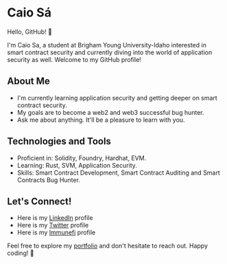 
# Caio Sá

Hello, GitHub! 👋

I'm Caio Sa, a student at Brigham Young University-Idaho interested in smart contract security and currently diving into the world of application security as well. Welcome to my GitHub profile!

## About Me

- I'm currently learning application security and getting deeper on smart contract security.
- My goals are to become a web2 and web3 successful bug hunter.
- Ask me about anything. It'll be a pleasure to learn with you.

## Technologies and Tools

- Proficient in: Solidity, Foundry, Hardhat, EVM.
- Learning: Rust, SVM, Application Security. 
- Skills: Smart Contract Development, Smart Contract Auditing and Smart Contracts Bug Hunter. 

## Let's Connect!

- Here is my [LinkedIn](https://www.linkedin.com/in/caiosabarros/) profile
- Here is my [Twitter](https://x.com/caiosapy) profile
- Here is my [Immunefi](https://immunefi.com/profile/caiosa/) profile

Feel free to explore my [portfolio](https://gist.github.com/caiosabarros/0762bc7a8c061b741f5b4d4985f93085) and don't hesitate to reach out. Happy coding! 🚀
